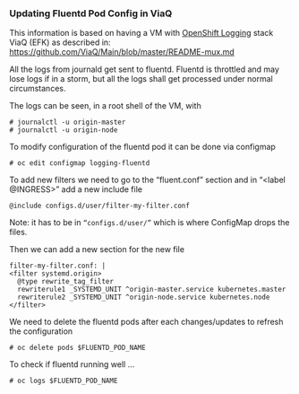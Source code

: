 ###  Updating Fluentd Pod Config in ViaQ  ###

This information is based on having a VM with [OpenShift Logging](https://github.com/openshift/origin-aggregated-logging) stack ViaQ (EFK) as described in:
https://github.com/ViaQ/Main/blob/master/README-mux.md

All the logs from journald get sent to fluentd.
Fluentd is throttled and may lose logs if in a storm, but all the logs shall get processed under normal circumstances.

The logs can be seen, in a root shell of the VM, with 

    # journalctl -u origin-master
    # journalctl -u origin-node

To modify configuration of the fluentd pod it can be done via configmap

    # oc edit configmap logging-fluentd

To add new filters we need to go to the “fluent.conf” section and in “<label @INGRESS>” add a new include file

    @include configs.d/user/filter-my-filter.conf

Note: it has to be in ```“configs.d/user/”``` which is where ConfigMap drops the files.

Then we can add a new section for the new file

    filter-my-filter.conf: |
    <filter systemd.origin>
      @type rewrite_tag_filter
      rewriterule1 _SYSTEMD_UNIT ^origin-master.service kubernetes.master
      rewriterule2 _SYSTEMD_UNIT ^origin-node.service kubernetes.node
    </filter>

We need to delete the fluentd pods after each changes/updates to refresh the configuration

    # oc delete pods $FLUENTD_POD_NAME

To check if fluentd running well …

    # oc logs $FLUENTD_POD_NAME
